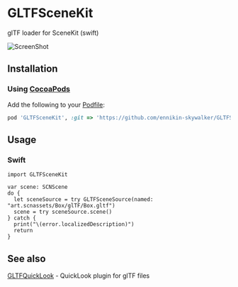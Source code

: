 # GLTFSceneKit
glTF loader for SceneKit (swift)

![ScreenShot](https://raw.githubusercontent.com/ennikin-skywalker/GLTFSceneKit/master/screenshot.png)

## Installation
### Using [CocoaPods](http://cocoapods.org/)

Add the following to your [Podfile](http://guides.cocoapods.org/using/the-podfile.html):

```rb
pod 'GLTFSceneKit', :git => 'https://github.com/ennikin-skywalker/GLTFSceneKit.git'
```

## Usage

### Swift
```
import GLTFSceneKit

var scene: SCNScene
do {
  let sceneSource = try GLTFSceneSource(named: "art.scnassets/Box/glTF/Box.gltf")
  scene = try sceneSource.scene()
} catch {
  print("\(error.localizedDescription)")
  return
}
```

## See also

[GLTFQuickLook](https://github.com/magicien/GLTFQuickLook) - QuickLook plugin for glTF files
